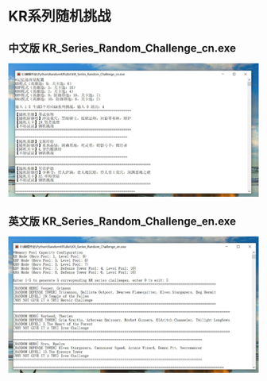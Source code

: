 # KR系列随机挑战
## 中文版 KR_Series_Random_Challenge_cn.exe
![image](https://github.com/LimitAbsolute/RandomKR/blob/main/pic/1.JPG)
## 英文版 KR_Series_Random_Challenge_en.exe
![image](https://github.com/LimitAbsolute/RandomKR/blob/main/pic/2.JPG)
